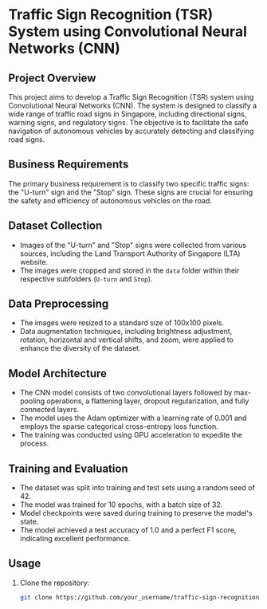 # Traffic Sign Recognition (TSR) System using Convolutional Neural Networks (CNN)

## Project Overview

This project aims to develop a Traffic Sign Recognition (TSR) system using Convolutional Neural Networks (CNN). The system is designed to classify a wide range of traffic road signs in Singapore, including directional signs, warning signs, and regulatory signs. The objective is to facilitate the safe navigation of autonomous vehicles by accurately detecting and classifying road signs.

## Business Requirements

The primary business requirement is to classify two specific traffic signs: the "U-turn" sign and the "Stop" sign. These signs are crucial for ensuring the safety and efficiency of autonomous vehicles on the road.

## Dataset Collection

- Images of the "U-turn" and "Stop" signs were collected from various sources, including the Land Transport Authority of Singapore (LTA) website.
- The images were cropped and stored in the `data` folder within their respective subfolders (`U-turn` and `Stop`).

## Data Preprocessing

- The images were resized to a standard size of 100x100 pixels.
- Data augmentation techniques, including brightness adjustment, rotation, horizontal and vertical shifts, and zoom, were applied to enhance the diversity of the dataset.

## Model Architecture

- The CNN model consists of two convolutional layers followed by max-pooling operations, a flattening layer, dropout regularization, and fully connected layers.
- The model uses the Adam optimizer with a learning rate of 0.001 and employs the sparse categorical cross-entropy loss function.
- The training was conducted using GPU acceleration to expedite the process.

## Training and Evaluation

- The dataset was split into training and test sets using a random seed of 42.
- The model was trained for 10 epochs, with a batch size of 32.
- Model checkpoints were saved during training to preserve the model's state.
- The model achieved a test accuracy of 1.0 and a perfect F1 score, indicating excellent performance.

## Usage

1. Clone the repository:

   ```bash
   git clone https://github.com/your_username/traffic-sign-recognition.git
